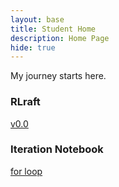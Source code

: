 ```yaml
---
layout: base
title: Student Home 
description: Home Page
hide: true
---
```


My journey starts here.

### RLraft

<div>
    <a href = "{{site.baseurl}}/RLraft/v0.0">v0.0</a>
</div>

### Iteration Notebook

<div>
    <a href = "{{site.baseurl}}/iterations/3.8.4">for loop</a>
</div>
